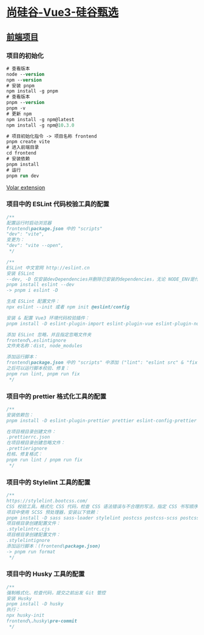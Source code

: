 # [尚硅谷-Vue3-硅谷甄选](https://www.youtube.com/playlist?list=PLmOn9nNkQxJECrx-JlaaJaC2gthMP7B7r)

## [前端项目](https://gitee.com/jch1011/vue3_admin_template-bj1)

### 项目的初始化

```ps
# 查看版本
node --version
npm --version
# 安装 pnpm
npm install -g pnpm
# 查看版本
pnpm --version
pnpm -v
# 更新 npm
npm install -g npm@latest
npm install -g npm@10.3.0

# 项目初始化指令 -> 项目名称 frontend
pnpm create vite
# 进入前端目录
cd frontend
# 安装依赖
pnpm install
# 运行
pnpm run dev
```

[Volar extension](https://marketplace.visualstudio.com/items?itemName=Vue.volar)

### 项目中的 ESLint 代码校验工具的配置

```csharp
/**
配置运行时启动浏览器
frontend\package.json 中的 "scripts"
"dev": "vite",
变更为：
"dev": "vite --open",
 */

/**
ESLint 中文官网 http://eslint.cn
安装 ESLint
--dev, -D 仅安装devDependencies并删除已安装的dependencies，无论 NODE_ENV是什么
pnpm install eslint --dev
-> pnpm i eslint -D

生成 ESLint 配置文件：
npx eslint --init 或者 npm init @eslint/config

安装 & 配置 Vue3 环境代码校验插件：
pnpm install -D eslint-plugin-import eslint-plugin-vue eslint-plugin-node eslint-plugin-prettier eslint-config-prettier @babel/eslint-parser

添加 ESLint 忽略，并且指定忽略文件夹
frontend\.eslintignore
文件夹名称：dist, node_modules

添加运行脚本：
frontend\package.json 中的 "scripts" 中添加 ("lint": "eslint src" & "fix": "eslint src --fix")
之后可以运行脚本校验、修复：
pnpm run lint, pnpm run fix
 */
```

### 项目中的 prettier 格式化工具的配置

```csharp
/**
安装依赖包：
pnpm install -D eslint-plugin-prettier prettier eslint-config-prettier

在项目根目录创建文件：
.prettierrc.json
在项目根目录创建忽略文件：
.prettierignore
检核、修复格式：
pnpm run lint / pnpm run fix
 */
```

### 项目中的 Stylelint 工具的配置

```csharp
/**
https://stylelint.bootcss.com/
CSS 校验工具。格式化 CSS 代码，检查 CSS 语法错误与不合理的写法，指定 CSS 书写顺序...
项目中使用 SCSS 预处理器，安装以下依赖：
pnpm install -D sass sass-loader stylelint postcss postcss-scss postcss-html stylelint-config-prettier stylelint-config-recess-order stylelint-config-recommended-scss stylelint-config-standard stylelint-config-standard-vue stylelint-scss stylelint-order stylelint-config-standard-scss
项目根目录创建配置文件：
.stylelintrc.cjs
项目根目录创建配置文件：
.stylelintignore
添加运行脚本：(frontend\package.json)
-> pnpm run format
 */
```

### 项目中的 Husky 工具的配置

```csharp
/**
强制格式化、检查代码，提交之前出发 Git 管控
安装 Husky
pnpm install -D husky
执行：
npx husky-init
frontend\.husky\pre-commit
 */
```

